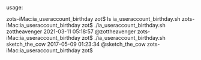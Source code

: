 usage:

zots-iMac:ia_useraccount_birthday zot$ ls
ia_useraccount_birthday.sh
zots-iMac:ia_useraccount_birthday zot$ ./ia_useraccount_birthday.sh zottheavenger
  <addeddate>2021-03-11 05:18:57</addeddate>
@zottheavenger
zots-iMac:ia_useraccount_birthday zot$ ./ia_useraccount_birthday.sh sketch_the_cow
  <addeddate>2017-05-09 01:23:34</addeddate>
@sketch_the_cow
zots-iMac:ia_useraccount_birthday zot$ 
